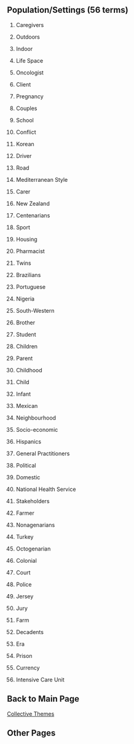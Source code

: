 ## Population/Settings (56 terms)

1. Caregivers 

2. Outdoors

3. Indoor

4. Life Space

5. Oncologist 

6. Client 

7. Pregnancy 

8. Couples 

9. School 

10. Conflict

11. Korean 

12. Driver 

13. Road 

14. Mediterranean Style 

15. Carer

16. New Zealand 

17. Centenarians 

18. Sport 

19. Housing 

20. Pharmacist

21. Twins 

22. Brazilians 

23. Portuguese

24. Nigeria 

25. South-Western 

26. Brother 

27. Student 

28. Children 

29. Parent

30. Childhood 

31. Child 

32. Infant 

33. Mexican 

34. Neighbourhood 

35. Socio-economic 

36. Hispanics

37. General Practitioners

38. Political 

39. Domestic 

40. National Health Service 

41. Stakeholders 

42. Farmer 

43. Nonagenarians 

44. Turkey 

45. Octogenarian

46. Colonial 

47. Court 

48. Police 

49. Jersey 

50. Jury 

51. Farm 

52. Decadents 

53. Era 

54. Prison 

55. Currency

56. Intensive Care Unit 


## Back to Main Page
[Collective Themes](index.md)

## Other Pages 

